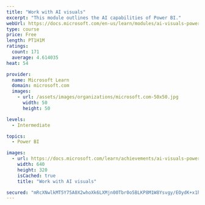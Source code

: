 ```yaml
---
title: "Work with AI visuals"
excerpt: "This module outlines the AI capabilities of Power BI."
webUrl: https://docs.microsoft.com/en-us/learn/modules/ai-visuals-power-bi/
type: course
price: Free
length: PT1H1M
ratings:
  count: 171
  average: 4.614035
heat: 54

provider:
  name: Microsoft Learn
  domain: microsoft.com
  images:
    - url: /assets/images/organizations/microsoft.com-50x50.jpg
      width: 50
      height: 50

levels:
  - Intermediate

topics:
  - Power BI

images:
  - url: https://docs.microsoft.com/learn/achievements/ai-visuals-power-bi-social.png
    width: 640
    height: 320
    isCached: true
    title: "Work with AI visuals"

secured: "mRcXNwlkMT5Y75A0X2whoXk6LXMjn00Tbr0o5BLKP8M1W8Ysvgy/EOydK+x1hps1+fZYVERBWM1Zt3Ja/M6AZsumCOlhtJEzSpOvOS1SHns79bDmH5rrCwmWCwGnERNScv8cosoj3XZQwJoQxAatYXJKW/Tc5LSajFbLIz4Cj6g8LY46zo6iDfOGQp44Gw7aJWvZ9sNLO7UFQ7nS4cFZgQWMZMptOTovUE9tUy0xk8mL9F0NIlW0mhp2Bda9E4au5D8f3/3+5yBlsg5wAHNTdEWO/Kcf+XhAVbg3CrY13mvSzZ6EOH0oBaDulYXoQK03MtRW9QnShI1LrOIaTzHP+TwFieozPIjwEydyqPI23JNiEzWO1BbRfhtblSq++zZZfMH/r8vR2ylxyGwWIyz4r9NcbZrksI08OnbtrrKnbWw=;u9X/lQCxvDNYesEW/pnaMg=="
---
```


